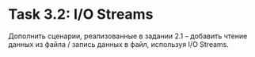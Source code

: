 # Task 3.2: I/O Streams
Дополнить сценарии, реализованные в задании 2.1 – добавить чтение данных из файла / запись данных в файл, используя I/O Streams.